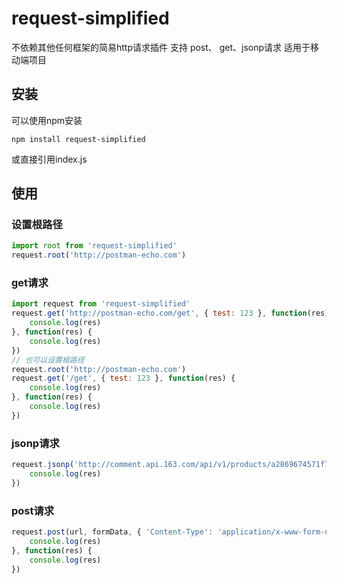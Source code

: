 # request-simplified

不依赖其他任何框架的简易http请求插件
支持 post、 get、jsonp请求
适用于移动端项目


## 安装

可以使用npm安装

```
npm install request-simplified
```
或直接引用index.js

## 使用

### 设置根路径

```javascript
import root from 'request-simplified'
request.root('http://postman-echo.com')
```

### get请求

```javascript
import request from 'request-simplified'
request.get('http://postman-echo.com/get', { test: 123 }, function(res) {
    console.log(res)
}, function(res) {
    console.log(res)
})
// 也可以设置根路径
request.root('http://postman-echo.com')
request.get('/get', { test: 123 }, function(res) {
    console.log(res)
}, function(res) {
    console.log(res)
})
```

### jsonp请求

```javascript
request.jsonp('http://comment.api.163.com/api/v1/products/a2869674571f77b5a0867c3d71db5856/threads/CJHB85H800308BQA/comments/newList', { limit: 15, offset: 0 }, function(res) {
    console.log(res)
})
```

### post请求

```javascript
request.post(url, formData, { 'Content-Type': 'application/x-www-form-urlencoded' }, function(res) {
    console.log(res)
}, function(res) {
    console.log(res)
})
```
